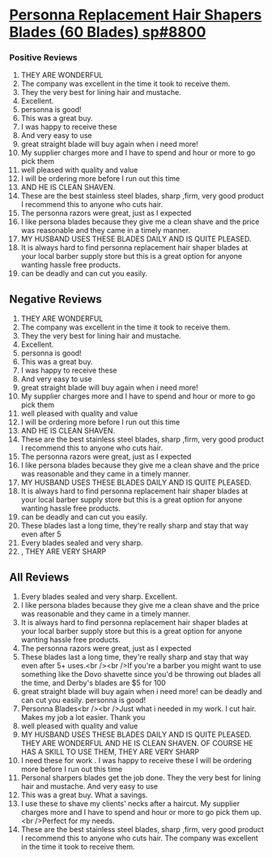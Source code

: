 # [Personna Replacement Hair Shapers Blades (60 Blades) sp#8800](https://products.checkmycream.com/products/Personna-Replacement-Hair-Shapers-Blades-(60-Blades)-sp8800.html)

### Positive Reviews

<ol>
      <li>THEY ARE WONDERFUL</li>
      <li>The company was  excellent  in the time it took to receive them.</li>
      <li>They the very best for lining hair and mustache.</li>
      <li>Excellent.</li>
      <li>personna is good!</li>
      <li>This was a great buy.</li>
      <li>I was happy to receive these</li>
      <li>And very easy to use</li>
      <li>great straight blade will buy again when i need more!</li>
      <li>My supplier charges more and I have to spend and hour or more to go pick them</li>
      <li>well pleased with quality and value</li>
      <li>I will be ordering more before I run out this time</li>
      <li>AND HE IS CLEAN SHAVEN.  </li>
      <li>These are the best stainless steel blades, sharp ,firm, very good product I recommend this to anyone who cuts hair.</li>
      <li>The personna razors were great, just as I expected</li>
      <li>I like persona blades because they give me a clean shave and the price was reasonable and they came in a timely manner.</li>
      <li>MY HUSBAND USES THESE BLADES DAILY AND IS QUITE PLEASED.  </li>
      <li>It is always hard to find personna replacement hair shaper blades at your local barber supply store but this is a great option for anyone wanting hassle free products.</li>
      <li>can be deadly and can cut you easily.  </li>
</ol>


<h2>Negative Reviews</h2>
<ol>
<li> THEY ARE WONDERFUL</li>
<li> The company was  excellent  in the time it took to receive them.</li>
<li> They the very best for lining hair and mustache.</li>
<li> Excellent.</li>
<li> personna is good!</li>
<li> This was a great buy.</li>
<li> I was happy to receive these</li>
<li> And very easy to use</li>
<li> great straight blade will buy again when i need more!</li>
<li> My supplier charges more and I have to spend and hour or more to go pick them</li>
<li> well pleased with quality and value</li>
<li> I will be ordering more before I run out this time</li>
<li> AND HE IS CLEAN SHAVEN.  </li>
<li> These are the best stainless steel blades, sharp ,firm, very good product I recommend this to anyone who cuts hair.</li>
<li> The personna razors were great, just as I expected</li>
<li> I like persona blades because they give me a clean shave and the price was reasonable and they came in a timely manner.</li>
<li> MY HUSBAND USES THESE BLADES DAILY AND IS QUITE PLEASED.  </li>
<li> It is always hard to find personna replacement hair shaper blades at your local barber supply store but this is a great option for anyone wanting hassle free products.</li>
<li> can be deadly and can cut you easily.  </li>
<li> These blades last a long time, they&#x27;re really sharp and stay that way even after 5</li>
<li> Every blades sealed and very sharp.</li>
<li> , THEY ARE VERY SHARP</li>
</ol>

<h2>All Reviews</h2>

<ol>
    <li> Every blades sealed and very sharp. Excellent.</li>
    <li> I like persona blades because they give me a clean shave and the price was reasonable and they came in a timely manner.</li>
    <li> It is always hard to find personna replacement hair shaper blades at your local barber supply store but this is a great option for anyone wanting hassle free products.</li>
    <li> The personna razors were great, just as I expected</li>
    <li> These blades last a long time, they&#x27;re really sharp and stay that way even after 5+ uses.&lt;br /&gt;&lt;br /&gt;If you&#x27;re a barber you might want to use something like the Dovo shavette since you&#x27;d be throwing out blades all the time, and Derby&#x27;s blades are $5 for 100</li>
    <li> great straight blade will buy again when i need more! can be deadly and can cut you easily.  personna is good!</li>
    <li> Personna Blades&lt;br /&gt;&lt;br /&gt;Just what i needed in my work. I cut hair. Makes my job a lot easier. Thank you</li>
    <li> well pleased with quality and value</li>
    <li> MY HUSBAND USES THESE BLADES DAILY AND IS QUITE PLEASED.  THEY ARE WONDERFUL AND HE IS CLEAN SHAVEN.  OF COURSE HE HAS A SKILL TO USE THEM, THEY ARE VERY SHARP</li>
    <li> I need these for work . I was happy to receive these I will be ordering more before I run out this time</li>
    <li> Personal sharpers blades get the job done. They the very best for lining hair and mustache. And very easy to use</li>
    <li> This was a great buy. What a savings.</li>
    <li> I use these to shave my clients&#x27; necks after a haircut. My supplier charges more and I have to spend and hour or more to go pick them up.&lt;br /&gt;Perfect for my needs.</li>
    <li> These are the best stainless steel blades, sharp ,firm, very good product I recommend this to anyone who cuts hair. The company was  excellent  in the time it took to receive them.</li>
</ol>




